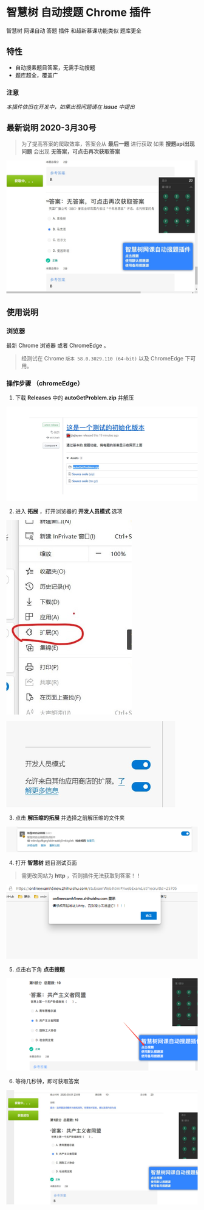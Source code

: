 # 智慧树 自动搜题 Chrome 插件
智慧树 网课自动 答题 插件 和超新慕课功能类似 题库更全
## 特性

- 自动搜素题目答案，无需手动搜题
- 题库超全，覆盖广

### 注意

_本插件依旧在开发中，如果出现问题请在 **issue** 中提出_

## 最新说明 2020-3月30号
> 为了提高答案的爬取效率，答案会从 __最后一题__ 进行获取
如果 __搜题api出现问题__ 会出现 __无答案，可点击再次获取答案__ 

![](智慧树网自动搜题/img/9.jpg)




## 使用说明

### 浏览器

最新 Chrome 浏览器 或者 ChromeEdge 。

> 经测试在 Chrome `版本 58.0.3029.110 (64-bit)` 以及 ChromeEdge 下可用。

### 操作步骤 （chromeEdge）

1. 下载 **Releases** 中的 **autoGetProblem.zip** 并解压

![](智慧树网自动搜题/img/8.jpg)

2. 进入 **拓展** ，打开浏览器的 **开发人员模式** 选项

![img](智慧树网自动搜题/img/4.jpg)

![img](智慧树网自动搜题/img/5.jpg)

3. 点击 **解压缩的拓展** 并选择之前解压缩的文件夹

![img](智慧树网自动搜题/img/6.jpg)

4. 打开 **智慧树** 题目测试页面

> 需更改网站为 **http** ，否则插件无法获取到答案！！

![img](智慧树网自动搜题/img/1.png)

5. 点击右下角 **点击搜题**

![img](智慧树网自动搜题/img/2.png)


6. 等待几秒钟，即可获取答案

![img](智慧树网自动搜题/img/3.jpg)

